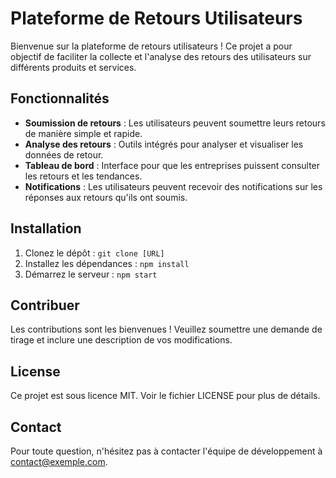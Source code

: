 # Plateforme de Retours Utilisateurs

Bienvenue sur la plateforme de retours utilisateurs ! Ce projet a pour objectif de faciliter la collecte et l'analyse des retours des utilisateurs sur différents produits et services.

## Fonctionnalités
- **Soumission de retours** : Les utilisateurs peuvent soumettre leurs retours de manière simple et rapide.
- **Analyse des retours** : Outils intégrés pour analyser et visualiser les données de retour.
- **Tableau de bord** : Interface pour que les entreprises puissent consulter les retours et les tendances.
- **Notifications** : Les utilisateurs peuvent recevoir des notifications sur les réponses aux retours qu'ils ont soumis.

## Installation
1. Clonez le dépôt : `git clone [URL]`
2. Installez les dépendances : `npm install`
3. Démarrez le serveur : `npm start`

## Contribuer
Les contributions sont les bienvenues ! Veuillez soumettre une demande de tirage et inclure une description de vos modifications.

## License
Ce projet est sous licence MIT. Voir le fichier LICENSE pour plus de détails.

## Contact
Pour toute question, n'hésitez pas à contacter l'équipe de développement à contact@exemple.com.
